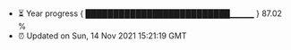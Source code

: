 - ⏳ Year progress { ██████████████████████████▁▁▁▁ } 87.02 %
- ⏰ Updated on Sun, 14 Nov 2021 15:21:19 GMT

